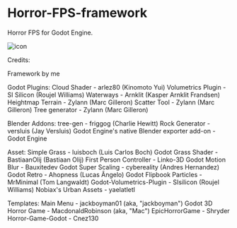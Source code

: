 # Horror-FPS-framework
Horror FPS for Godot Engine.

![icon](https://user-images.githubusercontent.com/101306285/188991341-52b8ca36-d70d-4208-825b-7b6ebe5504fa.png)

Credits:

Framework by me

Godot Plugins:
Cloud Shader - arlez80 (Kinomoto Yui)
Volumetrics Plugin - SI Silicon (Roujel Williams)
Waterways - Arnklit (Kasper Arnklit Frandsen)
Heightmap Terrain - Zylann (Marc Gilleron)
Scatter Tool - Zylann (Marc Gilleron)
Tree generator - Zylann (Marc Gilleron)

Blender Addons:
tree-gen - friggog (Charlie Hewitt)
Rock Generator - versluis (Jay Versluis)
Godot Engine's native Blender exporter add-on - Godot Engine

Asset:
Simple Grass - luisboch (Luis Carlos Boch)
Godot Grass Shader - BastiaanOlij (Bastiaan Olij)
First Person Controller - Linko-3D
Godot Motion Blur - Bauxitedev
Godot Super Scaling - cybereality (Andres Hernandez)
Godot Retro - Ahopness (Lucas Ângelo)
Godot Flipbook Particles - MrMinimal (Tom Langwaldt)
Godot-Volumetrics-Plugin - SIsilicon (Roujel Williams)
Nobiax's Urban Assets - yaelatletl

Templates:
Main Menu - jackboyman01 (aka, "jackboyman")
Godot 3D Horror Game - MacdonaldRobinson (aka, "Mac")
EpicHorrorGame - Shryder
Horror-Game-Godot - Cnez130
